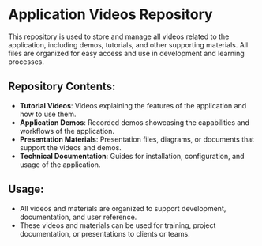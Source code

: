 # Application Videos Repository

This repository is used to store and manage all videos related to the application, including demos, tutorials, and other supporting materials. All files are organized for easy access and use in development and learning processes.

## Repository Contents:
- **Tutorial Videos**: Videos explaining the features of the application and how to use them.
- **Application Demos**: Recorded demos showcasing the capabilities and workflows of the application.
- **Presentation Materials**: Presentation files, diagrams, or documents that support the videos and demos.
- **Technical Documentation**: Guides for installation, configuration, and usage of the application.

## Usage:
- All videos and materials are organized to support development, documentation, and user reference.
- These videos and materials can be used for training, project documentation, or presentations to clients or teams.
